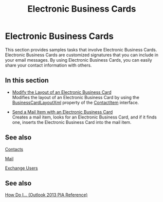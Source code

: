 ﻿---
title: Electronic Business Cards
TOCTitle: Electronic Business Cards
ms:assetid: 3d4658bf-103f-4984-b4bf-e9dfc92b2e54
ms:mtpsurl: https://msdn.microsoft.com/en-us/library/Ff184605(v=office.15)
ms:contentKeyID: 55119834
ms.date: 07/24/2014
mtps_version: v=office.15
---

# Electronic Business Cards

This section provides samples tasks that involve Electronic Business Cards. Electronic Business Cards are customized signatures that you can include in your email messages. By using Electronic Business Cards, you can easily share your contact information with others.

## In this section

  - [Modify the Layout of an Electronic Business Card](how-to-modify-the-layout-of-an-electronic-business-card.md)  
    Modifies the layout of an Electronic Business Card by using the [BusinessCardLayoutXml](https://msdn.microsoft.com/en-us/library/bb624276\(v=office.15\)) property of the [ContactItem](https://msdn.microsoft.com/en-us/library/bb644956\(v=office.15\)) interface.

  - [Send a Mail Item with an Electronic Business Card](how-to-send-a-mail-item-with-an-electronic-business-card.md)  
    Creates a mail item, looks for an Electronic Business Card, and if it finds one, inserts the Electronic Business Card into the mail item.

## See also

[Contacts](contacts.md)

[Mail](mail.md)

[Exchange Users](exchange-users.md)

## See also



[How Do I... (Outlook 2013 PIA Reference)](how-do-i-outlook-2013-pia-reference.md)

